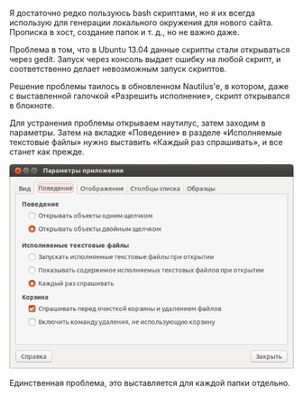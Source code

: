 Я достаточно редко пользуюсь bash скриптами, но я их всегда использую для
генерации локального окружения для нового сайта. Прописка в хост, создание папок
и т. д., но не важно даже.

Проблема в том, что в Ubuntu 13.04 данные скрипты стали открываться через gedit.
Запуск через консоль выдает ошибку на любой скрипт, и соответственно делает
невозможным запуск скриптов.

Решение проблемы таилось в обновленном Nautilus'e, в котором, даже с
выставленной галочкой «Разрешить исполнение», скрипт открывался в блокноте.

Для устранения проблемы открываем наутилус, затем заходим в параметры. Затем на
вкладке «Поведение» в разделе «Исполняемые текстовые файлы» нужно выставить
«Каждый раз спрашивать», и все станет как прежде.

![Nautilus 13.04](image/nautilus13.04.png)

Единственная проблема, это выставляется для каждой папки отдельно.
